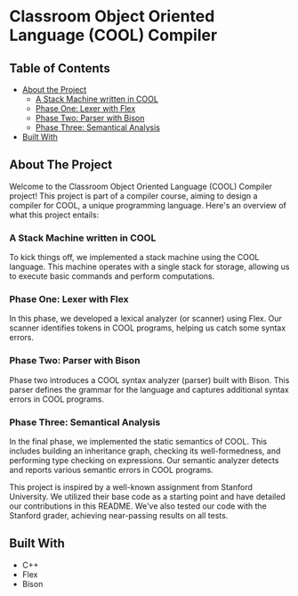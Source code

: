 # Classroom Object Oriented Language (COOL) Compiler

## Table of Contents
- [About the Project](#about-the-project)
  - [A Stack Machine written in COOL](#a-stack-machine-written-in-cool)
  - [Phase One: Lexer with Flex](#phase-one-lexer-with-flex)
  - [Phase Two: Parser with Bison](#phase-two-parser-with-bison)
  - [Phase Three: Semantical Analysis](#phase-three-semantical-analysis)
- [Built With](#built-with)

## About The Project
Welcome to the Classroom Object Oriented Language (COOL) Compiler project! This project is part of a compiler course, aiming to design a compiler for COOL, a unique programming language. Here's an overview of what this project entails:

### A Stack Machine written in COOL
To kick things off, we implemented a stack machine using the COOL language. This machine operates with a single stack for storage, allowing us to execute basic commands and perform computations.

### Phase One: Lexer with Flex
In this phase, we developed a lexical analyzer (or scanner) using Flex. Our scanner identifies tokens in COOL programs, helping us catch some syntax errors. 

### Phase Two: Parser with Bison
Phase two introduces a COOL syntax analyzer (parser) built with Bison. This parser defines the grammar for the language and captures additional syntax errors in COOL programs.

### Phase Three: Semantical Analysis
In the final phase, we implemented the static semantics of COOL. This includes building an inheritance graph, checking its well-formedness, and performing type checking on expressions. Our semantic analyzer detects and reports various semantic errors in COOL programs.

This project is inspired by a well-known assignment from Stanford University. We utilized their base code as a starting point and have detailed our contributions in this README. We've also tested our code with the Stanford grader, achieving near-passing results on all tests.


## Built With
- C++
- Flex
- Bison


